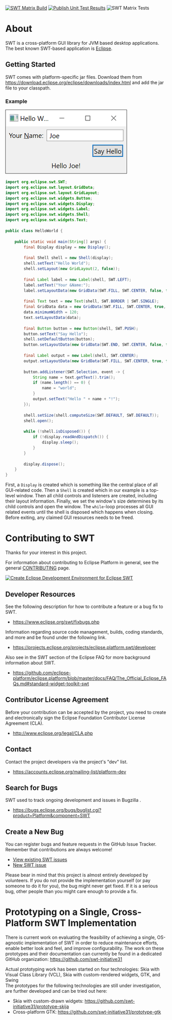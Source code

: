 [![SWT Matrix Build](https://github.com/eclipse-platform/eclipse.platform.swt/actions/workflows/maven.yml/badge.svg)](https://github.com/eclipse-platform/eclipse.platform.swt/actions/workflows/maven.yml)
[![Publish Unit Test Results](https://github.com/eclipse-platform/eclipse.platform.swt/actions/workflows/junit.yml/badge.svg)](https://github.com/eclipse-platform/eclipse.platform.swt/actions/workflows/junit.yml)
![SWT Matrix Tests](https://gist.githubusercontent.com/eclipse-releng-bot/78d110a601baa4ef777ccb472f584038/raw/71510599eb84e852f3e135aa7a3ddf33854ca716/badge.svg)

# About

SWT is a cross-platform GUI library for JVM based desktop applications.
The best known SWT-based application is [Eclipse](https://www.eclipse.org).

## Getting Started

SWT comes with platform-specific jar files.
Download them from https://download.eclipse.org/eclipse/downloads/index.html and add the jar file to your classpath.

### Example
![Example](example.png)
```java
import org.eclipse.swt.SWT;
import org.eclipse.swt.layout.GridData;
import org.eclipse.swt.layout.GridLayout;
import org.eclipse.swt.widgets.Button;
import org.eclipse.swt.widgets.Display;
import org.eclipse.swt.widgets.Label;
import org.eclipse.swt.widgets.Shell;
import org.eclipse.swt.widgets.Text;

public class HelloWorld {

	public static void main(String[] args) {
		final Display display = new Display();

		final Shell shell = new Shell(display);
		shell.setText("Hello World");
		shell.setLayout(new GridLayout(2, false));

		final Label label = new Label(shell, SWT.LEFT);
		label.setText("Your &Name:");
		label.setLayoutData(new GridData(SWT.FILL, SWT.CENTER, false, false));

		final Text text = new Text(shell, SWT.BORDER | SWT.SINGLE);
		final GridData data = new GridData(SWT.FILL, SWT.CENTER, true, false);
		data.minimumWidth = 120;
		text.setLayoutData(data);

		final Button button = new Button(shell, SWT.PUSH);
		button.setText("Say Hello");
		shell.setDefaultButton(button);
		button.setLayoutData(new GridData(SWT.END, SWT.CENTER, false, false, 2, 1));

		final Label output = new Label(shell, SWT.CENTER);
		output.setLayoutData(new GridData(SWT.FILL, SWT.CENTER, true, false, 2, 1));

		button.addListener(SWT.Selection, event -> {
			String name = text.getText().trim();
			if (name.length() == 0) {
				name = "world";
			}
			output.setText("Hello " + name + "!");
		});

		shell.setSize(shell.computeSize(SWT.DEFAULT, SWT.DEFAULT));
		shell.open();

		while (!shell.isDisposed()) {
			if (!display.readAndDispatch()) {
				display.sleep();
			}
		}

		display.dispose();
	}
}
```
First, a `Display` is created which is something like the central place of all GUI-related code.
Then a `Shell` is created which in our example is a top-level window.
Then all child controls and listeners are created, including their layout information.
Finally, we set the window's size determines by its child controls and open the window.
The `while`-loop processes all GUI related events until the shell is disposed which happens when closing.
Before exiting, any claimed GUI resources needs to be freed.


# Contributing to SWT

Thanks for your interest in this project.

For information about contributing to Eclipse Platform in general, see the general [CONTRIBUTING](https://github.com/eclipse-platform/.github/blob/main/CONTRIBUTING.md) page.

[![Create Eclipse Development Environment for Eclipse SWT](https://download.eclipse.org/oomph/www/setups/svg/SWT.svg)](
https://www.eclipse.org/setups/installer/?url=https://raw.githubusercontent.com/eclipse-platform/eclipse.platform.swt/master/bundles/org.eclipse.swt.tools/Oomph/PlatformSWTConfiguration.setup&show=true
"Click to open Eclipse-Installer Auto Launch or drag into your running installer")


## Developer Resources

See the following description for how to contribute a feature or a bug fix to SWT.

- <https://www.eclipse.org/swt/fixbugs.php>

Information regarding source code management, builds, coding standards, and more and be found under the following link.

- <https://projects.eclipse.org/projects/eclipse.platform.swt/developer>

Also see in the SWT section of the Eclipse FAQ for more background information about SWT.

- <https://github.com/eclipse-platform/eclipse.platform/blob/master/docs/FAQ/The_Official_Eclipse_FAQs.md#standard-widget-toolkit-swt>

## Contributor License Agreement

Before your contribution can be accepted by the project, you need to create and electronically sign the Eclipse Foundation Contributor License Agreement (CLA).

- <http://www.eclipse.org/legal/CLA.php>

## Contact

Contact the project developers via the project's "dev" list.

- <https://accounts.eclipse.org/mailing-list/platform-dev>

## Search for Bugs

SWT used to track ongoing development and issues in Bugzilla .

- <https://bugs.eclipse.org/bugs/buglist.cgi?product=Platform&component=SWT>

## Create a New Bug

You can register bugs and feature requests in the GitHub Issue Tracker. Remember that contributions are always welcome!
- [View existing SWT issues](https://github.com/eclipse-platform/eclipse.platform.swt/issues)
- [New SWT issue](https://github.com/eclipse-platform/eclipse.platform.swt/issues/new)

Please bear in mind that this project is almost entirely developed by volunteers. If you do not provide the implementation yourself (or pay someone to do it for you), the bug might never get fixed. If it is a serious bug, other people than you might care enough to provide a fix.


# Prototyping on a Single, Cross-Platform SWT Implementation

There is current work on evaluating the feasibility of achieving a single, OS-agnostic implementation of SWT in order to reduce maintenance efforts, enable better look and feel, and improve configurability.
The work on these prototypes and their documentation can currently be found in a dedicated GitHub organization: https://github.com/swt-initiative31

Actual prototyping work has been started on four technologies: Skia with Visual Class Library (VCL), Skia with custom-rendered widgets, GTK, and Swing\
The prototypes for the following technologies are still under investigation, are further developed and can be tried out here:
- Skia with custom-drawn widgets: https://github.com/swt-initiative31/prototype-skija
- Cross-platform GTK: https://github.com/swt-initiative31/prototype-gtk
